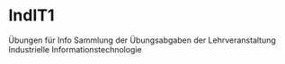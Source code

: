 # IndIT1
Übungen für Info
Sammlung der Übungsabgaben der Lehrveranstaltung Industrielle Informationstechnologie
